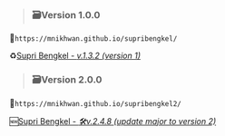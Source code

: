 ><h3>🗃Version 1.0.0</h3>

🔗```https://mnikhwan.github.io/supribengkel/```

♻[Supri Bengkel - _v.1.3.2 (version 1)_](https://mnikhwan.github.io/supribengkel/)

><h3>🗃Version 2.0.0</h3>

🔗```https://mnikhwan.github.io/supribengkel2/```

🆕[Supri Bengkel - _🛠v.2.4.8 (update major to version 2)_](https://mnikhwan.github.io/supribengkel2/)
